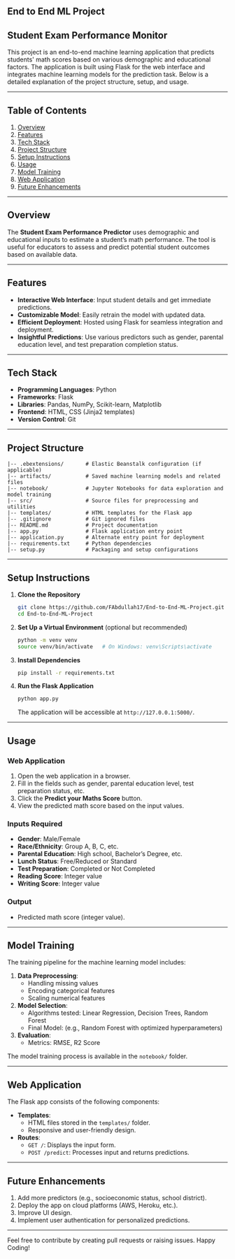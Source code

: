 ## End to End ML Project
## Student Exam Performance Monitor

This project is an end-to-end machine learning application that predicts students' math scores based on various demographic and educational factors. The application is built using Flask for the web interface and integrates machine learning models for the prediction task. Below is a detailed explanation of the project structure, setup, and usage.

---

## Table of Contents
1. [Overview](#overview)
2. [Features](#features)
3. [Tech Stack](#tech-stack)
4. [Project Structure](#project-structure)
5. [Setup Instructions](#setup-instructions)
6. [Usage](#usage)
7. [Model Training](#model-training)
8. [Web Application](#web-application)
9. [Future Enhancements](#future-enhancements)

---

## Overview
The **Student Exam Performance Predictor** uses demographic and educational inputs to estimate a student’s math performance. The tool is useful for educators to assess and predict potential student outcomes based on available data.

---

## Features
- **Interactive Web Interface**: Input student details and get immediate predictions.
- **Customizable Model**: Easily retrain the model with updated data.
- **Efficient Deployment**: Hosted using Flask for seamless integration and deployment.
- **Insightful Predictions**: Use various predictors such as gender, parental education level, and test preparation completion status.

---

## Tech Stack
- **Programming Languages**: Python
- **Frameworks**: Flask
- **Libraries**: Pandas, NumPy, Scikit-learn, Matplotlib
- **Frontend**: HTML, CSS (Jinja2 templates)
- **Version Control**: Git

---

## Project Structure
```
|-- .ebextensions/       # Elastic Beanstalk configuration (if applicable)
|-- artifacts/           # Saved machine learning models and related files
|-- notebook/            # Jupyter Notebooks for data exploration and model training
|-- src/                 # Source files for preprocessing and utilities
|-- templates/           # HTML templates for the Flask app
|-- .gitignore           # Git ignored files
|-- README.md            # Project documentation
|-- app.py               # Flask application entry point
|-- application.py       # Alternate entry point for deployment
|-- requirements.txt     # Python dependencies
|-- setup.py             # Packaging and setup configurations
```

---

## Setup Instructions

1. **Clone the Repository**
   ```bash
   git clone https://github.com/FAbdullah17/End-to-End-ML-Project.git
   cd End-to-End-ML-Project
   ```

2. **Set Up a Virtual Environment** (optional but recommended)
   ```bash
   python -m venv venv
   source venv/bin/activate   # On Windows: venv\Scripts\activate
   ```

3. **Install Dependencies**
   ```bash
   pip install -r requirements.txt
   ```

4. **Run the Flask Application**
   ```bash
   python app.py
   ```

   The application will be accessible at `http://127.0.0.1:5000/`.

---

## Usage

### Web Application
1. Open the web application in a browser.
2. Fill in the fields such as gender, parental education level, test preparation status, etc.
3. Click the **Predict your Maths Score** button.
4. View the predicted math score based on the input values.

### Inputs Required
- **Gender**: Male/Female
- **Race/Ethnicity**: Group A, B, C, etc.
- **Parental Education**: High school, Bachelor’s Degree, etc.
- **Lunch Status**: Free/Reduced or Standard
- **Test Preparation**: Completed or Not Completed
- **Reading Score**: Integer value
- **Writing Score**: Integer value

### Output
- Predicted math score (integer value).

---

## Model Training

The training pipeline for the machine learning model includes:
1. **Data Preprocessing**:
   - Handling missing values
   - Encoding categorical features
   - Scaling numerical features
2. **Model Selection**:
   - Algorithms tested: Linear Regression, Decision Trees, Random Forest
   - Final Model: (e.g., Random Forest with optimized hyperparameters)
3. **Evaluation**:
   - Metrics: RMSE, R2 Score

The model training process is available in the `notebook/` folder.

---

## Web Application

The Flask app consists of the following components:
- **Templates**:
  - HTML files stored in the `templates/` folder.
  - Responsive and user-friendly design.
- **Routes**:
  - `GET /`: Displays the input form.
  - `POST /predict`: Processes input and returns predictions.

---

## Future Enhancements
1. Add more predictors (e.g., socioeconomic status, school district).
2. Deploy the app on cloud platforms (AWS, Heroku, etc.).
3. Improve UI design.
4. Implement user authentication for personalized predictions.

---

Feel free to contribute by creating pull requests or raising issues. Happy Coding!
